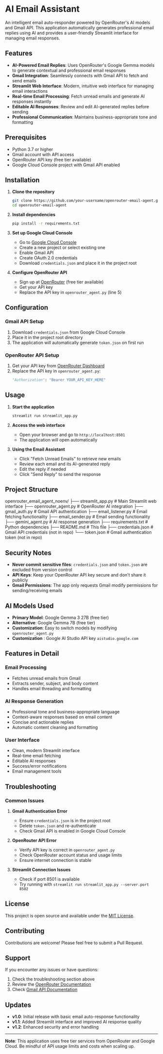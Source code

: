 
# AI Email Assistant

An intelligent email auto-responder powered by OpenRouter's AI models and Gmail API. This application automatically generates professional email replies using AI and provides a user-friendly Streamlit interface for managing email responses.

## Features

- **AI-Powered Email Replies**: Uses OpenRouter's Google Gemma models to generate contextual and professional email responses
- **Gmail Integration**: Seamlessly connects with Gmail API to fetch and send emails
- **Streamlit Web Interface**: Modern, intuitive web interface for managing email interactions
- **Real-time Email Processing**: Fetch unread emails and generate AI responses instantly
- **Editable AI Responses**: Review and edit AI-generated replies before sending
- **Professional Communication**: Maintains business-appropriate tone and formatting

##  Prerequisites

- Python 3.7 or higher
- Gmail account with API access
- OpenRouter API key (free tier available)
- Google Cloud Console project with Gmail API enabled

##  Installation

1. **Clone the repository**
   ```bash
   git clone https://github.com/your-username/openrouter-email-agent.git
   cd openrouter-email-agent
   ```

2. **Install dependencies**
   ```bash
   pip install -r requirements.txt
   ```

3. **Set up Google Cloud Console**
   - Go to [Google Cloud Console](https://console.cloud.google.com/)
   - Create a new project or select existing one
   - Enable Gmail API
   - Create OAuth 2.0 credentials
   - Download `credentials.json` and place it in the project root

4. **Configure OpenRouter API**
   - Sign up at [OpenRouter](https://openrouter.ai/) (free tier available)
   - Get your API key
   - Replace the API key in `openrouter_agent.py` (line 5)

## Configuration

### Gmail API Setup
1. Download `credentials.json` from Google Cloud Console
2. Place it in the project root directory
3. The application will automatically generate `token.json` on first run

### OpenRouter API Setup
1. Get your API key from [OpenRouter Dashboard](https://openrouter.ai/keys)
2. Replace the API key in `openrouter_agent.py`:
   ```python
   "Authorization": "Bearer YOUR_API_KEY_HERE"
   ```

## Usage

1. **Start the application**
   ```bash
   streamlit run streamlit_app.py
   ```

2. **Access the web interface**
   - Open your browser and go to `http://localhost:8501`
   - The application will open automatically

3. **Using the Email Assistant**
   - Click "Fetch Unread Emails" to retrieve new emails
   - Review each email and its AI-generated reply
   - Edit the reply if needed
   - Click "Send Reply" to send the response

##  Project Structure

openrouter_email_agent_noenv/
├── streamlit_app.py # Main Streamlit web interface
├── openrouter_agent.py # OpenRouter AI integration
├── gmail_auth.py # Gmail API authentication
├── email_listener.py # Email fetching functionality
├── email_sender.py # Email sending functionality
├── gemini_agent.py # AI response generation
├── requirements.txt # Python dependencies
├── README.md # This file
├── credentials.json # Gmail API credentials (not in repo)
└── token.json # Gmail authentication token (not in repo)



##  Security Notes

- **Never commit sensitive files**: `credentials.json` and `token.json` are excluded from version control
- **API Keys**: Keep your OpenRouter API key secure and don't share it publicly
- **Gmail Permissions**: The app only requests Gmail modify permissions for sending/receiving emails

##  AI Models Used

- **Primary Model**: Google Gemma 3 27B (free tier)
- **Alternative**: Google Gemma 7B (free tier)
- **Customization**: Easy to switch models by modifying `openrouter_agent.py`
- **Customization** : Google AI Studio API key `aistudio.google.com`

##  Features in Detail

### Email Processing
- Fetches unread emails from Gmail
- Extracts sender, subject, and body content
- Handles email threading and formatting

### AI Response Generation
- Professional tone and business-appropriate language
- Context-aware responses based on email content
- Concise and actionable replies
- Automatic content cleaning and formatting

### User Interface
- Clean, modern Streamlit interface
- Real-time email fetching
- Editable AI responses
- Success/error notifications
- Email management tools

##  Troubleshooting

### Common Issues

1. **Gmail Authentication Error**
   - Ensure `credentials.json` is in the project root
   - Delete `token.json` and re-authenticate
   - Check Gmail API is enabled in Google Cloud Console

2. **OpenRouter API Error**
   - Verify API key is correct in `openrouter_agent.py`
   - Check OpenRouter account status and usage limits
   - Ensure internet connection is stable

3. **Streamlit Connection Issues**
   - Check if port 8501 is available
   - Try running with `streamlit run streamlit_app.py --server.port 8502`

##  License

This project is open source and available under the [MIT License](LICENSE).

##  Contributing

Contributions are welcome! Please feel free to submit a Pull Request.

##  Support

If you encounter any issues or have questions:
1. Check the troubleshooting section above
2. Review the [OpenRouter Documentation](https://openrouter.ai/docs)
3. Check [Gmail API Documentation](https://developers.google.com/gmail/api)

##  Updates

- **v1.0**: Initial release with basic email auto-response functionality
- **v1.1**: Added Streamlit interface and improved AI response quality
- **v1.2**: Enhanced security and error handling

---

**Note**: This application uses free tier services from OpenRouter and Google Cloud. Be mindful of API usage limits and costs when scaling up.
